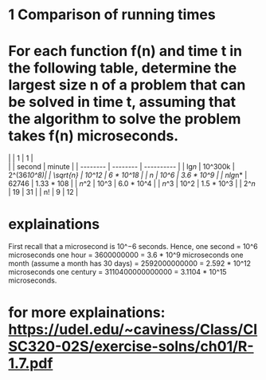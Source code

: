 # 1 Comparison of running times

# For each function f(n) and time t in the following table, determine the largest size n of a problem that can be solved in time t, assuming that the algorithm to solve the problem takes f(n) microseconds.

|          |    1     |     1      |  
|          |  second  |   minute   | 
| -------- | -------- | ---------- | 
|  lg*n*   |  10^300k | 2^(36*10^8)| 
| \sqrt{n} |   10^12  | 6 * 10^18  | 
|   *n*    |   10^6   | 3.6 * 10^9 | 
| *n*lg*n* |   62746  | 1.33 * 108 | 
|  *n*^2   |   10^3   | 6.0 * 10^4 | 
|  *n*^3   |   10^2   | 1.5 * 10^3 | 
|  2^*n*   |    19    |     31     | 
|    n!    |    9     |     12     | 

# explainations
First recall that a microsecond is 10^−6 seconds. Hence, 
one second = 10^6 microseconds
one hour = 3600000000 = 3.6 * 10^9 microseconds
one month (assume a month has 30 days) = 2592000000000 = 2.592 * 10^12 microseconds
one century = 3110400000000000 = 3.1104 * 10^15 microseconds.

# for more explainations: https://udel.edu/~caviness/Class/CISC320-02S/exercise-solns/ch01/R-1.7.pdf